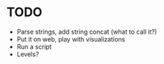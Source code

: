 TODO
====
- Parse strings, add string concat (what to call it?)
- Put it on web, play with visualizations
- Run a script
- Levels?
